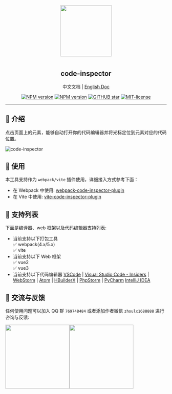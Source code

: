 <div align="center">
<img src="https://user-images.githubusercontent.com/73059627/230129140-6e7a7eb7-4c78-4a58-b4aa-fcb7c2a6c95f.png" width=160px" style="margin-bottom: 12px;" />

<p align="center">
  <h2>code-inspector</h2>
  <span>中文文档</span> |
  <a href="https://github.com/zh-lx/code-inspector/blob/main/docs/README-EN.md">English Doc</a>
</p>

[![NPM version](https://img.shields.io/npm/v/webpack-code-inspector-plugin/latest?label=webpack-code-inspector-plugin&style=plastic)](https://www.npmjs.com/package/webpack-code-inspector-plugin)
[![NPM version](https://img.shields.io/npm/v/vite-code-inspector-plugin/latest?label=vite-code-inspector-plugin&style=plastic)](https://www.npmjs.com/package/vite-code-inspector-plugin)
[![GITHUB star](https://img.shields.io/github/stars/zh-lx/code-inspector.svg)](https://github.com/zh-lx/code-inspector)
[![MIT-license](https://img.shields.io/npm/l/code-inspector.svg)](https://opensource.org/licenses/MIT)

</div>

<hr />

## 📖 介绍

点击页面上的元素，能够自动打开你的代码编辑器并将光标定位到元素对应的代码位置。

![code-inspector](https://user-images.githubusercontent.com/73059627/227070438-6e40e112-6f1d-4f67-9f26-53986bff77c3.gif)

## 🌈 使用

本工具支持作为 `webpack/vite` 插件使用，详细接入方式参考下面：

- 在 Webpack 中使用: [webpack-code-inspector-plugin](https://github.com/zh-lx/code-inspector/blob/main/packages/webpack-plugin/README.md)
- 在 Vite 中使用: [vite-code-inspector-plugin](https://github.com/zh-lx/code-inspector/blob/main/packages/vite-plugin/README.md)

## 🎨 支持列表

下面是编译器、web 框架以及代码编辑器支持列表:

- 当前支持以下打包工具<br />
  ✅ webpack(4.x/5.x)<br />
  ✅ vite
- 当前支持以下 Web 框架<br />
  ✅ vue2<br />
  ✅ vue3
- 当前支持以下代码编辑器
  [VSCode](https://code.visualstudio.com/) | [Visual Studio Code - Insiders](https://code.visualstudio.com/insiders/) | [WebStorm](https://www.jetbrains.com/webstorm/) | [Atom](https://atom.io/) | [HBuilderX](https://www.dcloud.io/hbuilderx.html) | [PhpStorm](https://www.jetbrains.com/phpstorm/) | [PyCharm](https://www.jetbrains.com/pycharm/) [IntelliJ IDEA](https://www.jetbrains.com/idea/)

## 📧 交流与反馈

任何使用问题可以加入 QQ 群 `769748484` 或者添加作者微信 `zhoulx1688888` 进行咨询与反馈:

<div style="display: flex;">
  <img src="https://github.com/zh-lx/code-inspector/assets/73059627/b107aac0-0582-4392-b2c5-c375ccc4fedc" width="200" />
  <img src="https://user-images.githubusercontent.com/73059627/226233691-848b2a40-f1a9-414e-a80f-3fc6c6209eb1.png" width="200" />
</div>
